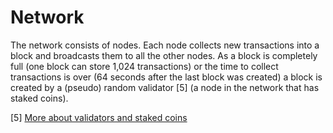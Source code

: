 # Network
The network consists of nodes. 
Each node collects new transactions into a block and broadcasts them to all the other nodes. 
As a block is completely full (one block can store 1,024 transactions) or the time to collect transactions is over (64 seconds after the last block was created) a block is created by a (pseudo) random validator [5] (a node in the network that has staked coins).

[5] [More about validators and staked coins](./proof-of-stake.md)
